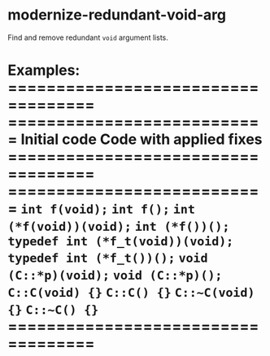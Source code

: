 modernize-redundant-void-arg
============================

Find and remove redundant `void` argument lists.

Examples: ===================================
=========================== Initial code Code with applied fixes
=================================== ===========================
`int f(void);` `int f();` `int (*f(void))(void);` `int (*f())();`
`typedef int (*f_t(void))(void);` `typedef int (*f_t())();`
`void (C::*p)(void);` `void (C::*p)();` `C::C(void) {}` `C::C() {}`
`C::~C(void) {}` `C::~C() {}` ===================================
===========================
